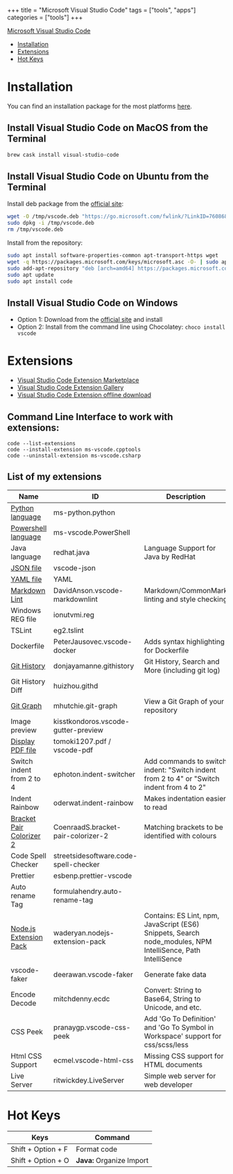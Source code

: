 +++
title = "Microsoft Visual Studio Code"
tags = ["tools", "apps"]
categories = ["tools"]
+++

[Microsoft Visual Studio Code](https://code.visualstudio.com)

* [Installation](#installation)
* [Extensions](#extensions)
* [Hot Keys](#hot-keys)

# Installation

You can find an installation package for the most platforms [here](https://code.visualstudio.com/download).

## Install Visual Studio Code on MacOS from the Terminal
```bash
brew cask install visual-studio-code
```

## Install Visual Studio Code on Ubuntu from the Terminal

Install deb package from the [official site](https://code.visualstudio.com/docs/?dv=linux64_deb):
```bash
wget -O /tmp/vscode.deb "https://go.microsoft.com/fwlink/?LinkID=760868"
sudo dpkg -i /tmp/vscode.deb
rm /tmp/vscode.deb
```

Install from the repository:
```bash
sudo apt install software-properties-common apt-transport-https wget
wget -q https://packages.microsoft.com/keys/microsoft.asc -O- | sudo apt-key add -
sudo add-apt-repository "deb [arch=amd64] https://packages.microsoft.com/repos/vscode stable main"
sudo apt update
sudo apt install code
```


## Install Visual Studio Code on Windows

* Option 1: Download from the [official site](https://code.visualstudio.com/docs/setup/windows) and install
* Option 2: Install from the command line using Chocolatey: ```choco install vscode```

# Extensions

* [Visual Studio Code Extension Marketplace](https://marketplace.visualstudio.com/VSCode)
* [Visual Studio Code Extension Gallery](https://code.visualstudio.com/docs/editor/extension-gallery)
* [Visual Studio Code Extension offline download](https://vscode-offline.herokuapp.com/)

## Command Line Interface to work with extensions:
```
code --list-extensions
code --install-extension ms-vscode.cpptools
code --uninstall-extension ms-vscode.csharp
```

## List of my extensions

| Name                           | ID                    | Description                                            |
| ------------------------------ | --------------------- | -------------------------------------------------------|
| [Python language](https://marketplace.visualstudio.com/items?itemName=ms-python.python) | ms-python.python      | |
| [Powershell language](https://marketplace.visualstudio.com/items?itemName=ms-vscode.PowerShell) | ms-vscode.PowerShell  | |
| Java language                  | redhat.java           | Language Support for Java by RedHat |
| [JSON file](https://marketplace.visualstudio.com/items?itemName=andyyaldoo.vscode-json) | vscode-json           | |
| [YAML file](https://marketplace.visualstudio.com/items?itemName=redhat.vscode-yaml) | YAML                  | |
| [Markdown Lint](https://marketplace.visualstudio.com/items?itemName=DavidAnson.vscode-markdownlint)| DavidAnson.vscode-markdownlint | Markdown/CommonMark linting and style checking |
| Windows REG file               | ionutvmi.reg          | |
| TSLint                         | eg2.tslint            | |
| Dockerfile                     | PeterJausovec.vscode-docker | Adds syntax highlighting for Dockerfile |
| [Git History](https://marketplace.visualstudio.com/items?itemName=donjayamanne.githistory) | donjayamanne.githistory | Git History, Search and More (including git log) |
| Git History Diff               | huizhou.githd | |
| [Git Graph](https://marketplace.visualstudio.com/items?itemName=mhutchie.git-graph) | mhutchie.git-graph | View a Git Graph of your repository |
| Image preview                  | kisstkondoros.vscode-gutter-preview ||
| [Display PDF file](https://marketplace.visualstudio.com/items?itemName=tomoki1207.pdf) | tomoki1207.pdf / vscode-pdf ||
| Switch indent from 2 to 4      | ephoton.indent-switcher |Add commands to switch indent: "Switch indent from 2 to 4" or "Switch indent from 4 to 2" |
| Indent Rainbow                 | oderwat.indent-rainbow | Makes indentation easier to read |
| [Bracket Pair Colorizer 2](https://marketplace.visualstudio.com/items?itemName=CoenraadS.bracket-pair-colorizer-2) | CoenraadS.bracket-pair-colorizer-2 | Matching brackets to be identified with colours |
| Code Spell Checker             | streetsidesoftware.code-spell-checker | |
| Prettier                       | esbenp.prettier-vscode | |
| Auto rename Tag                | formulahendry.auto-rename-tag | |
| [Node.js Extension Pack](https://marketplace.visualstudio.com/items?itemName=waderyan.nodejs-extension-pack)| waderyan.nodejs-extension-pack | Contains: ES Lint, npm, JavaScript (ES6) Snippets, Search node_modules, NPM IntelliSence, Path IntelliSence |
| vscode-faker                   | deerawan.vscode-faker | Generate fake data  |
| Encode Decode                  | mitchdenny.ecdc | Convert: String to Base64, String to Unicode, and etc. |
| CSS Peek                       | pranaygp.vscode-css-peek | Add 'Go To Definition' and 'Go To Symbol in Workspace' support for css/scss/less |
| Html CSS Support               | ecmel.vscode-html-css | Missing CSS support for HTML documents |
| Live Server                    | ritwickdey.LiveServer | Simple web server for web developer |

# Hot Keys

| Keys                     | Command                                   | 
| ------------------------ | ----------------------------------------- |
| Shift + Option + F       | Format code |
| Shift + Option + O       | **Java:** Organize Import |
